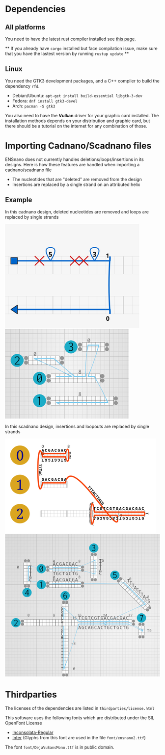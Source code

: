# Dependencies

## All platforms

You need to have the latest rust compiler installed see [this page](https://www.rust-lang.org/tools/install).

** If you already have `cargo` installed but face compilation issue, make sure that you have the lastest version by running `rustup update` **

## Linux
You need the GTK3 development packages, and a C++ compiler to build the dependency `rfd`.

* Debian/Ubuntu: `apt-get install build-essential libgtk-3-dev`
* Fedora: `dnf install gtk3-devel`
* Arch: `pacman -S gtk3`

You also need to have the **Vulkan** driver for your graphic card installed. The installation methods depends on your distribution and graphic card,
but there should be a tutorial on the internet for any combination of those.

# Importing Cadnano/Scadnano files

ENSnano does not currently handles deletions/loops/insertions in its designs. Here is how these features are handled
when importing a cadnano/scadnano file

* The nucleotides that are "deleted" are removed from the design
* Insertions are replaced by a single strand on an attributed helix

## Example

In this cadnano design, deleted nucleotides are removed and loops are replaced by single strands

![cadnano_del_loop](img/cadnano_del_loop.png) ![ensnano_del_loop](img/ensnano_del_loop.png)

In this scadnano design, insertions and loopouts are replaced by single strands

![scadnano_insert_loopout](img/scadnano_insert_loopout.png) ![ensnano_insert_loopout](img/ensnano_insert_loopout.png)

# Thirdparties

The licenses of the dependencies are listed in `thirdparties/license.html`

This software uses the following fonts which are distributed under the SIL OpenFont License
* [Inconsolata-Regular](https://fonts.google.com/specimen/Inconsolata)
* [Inter](https://fonts.google.com/specimen/Inter) (Glyphs from this font are used in the file `font/ensnano2.ttf`)

The font `font/DejaVuSansMono.ttf` is in public domain.
